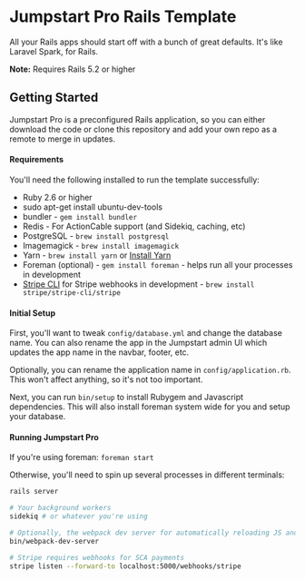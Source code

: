 # Jumpstart Pro Rails Template

All your Rails apps should start off with a bunch of great defaults. It's like Laravel Spark, for Rails.

**Note:** Requires Rails 5.2 or higher

## Getting Started

Jumpstart Pro is a preconfigured Rails application, so you can either
download the code or clone this repository and add your own repo as a
remote to merge in updates.

#### Requirements

You'll need the following installed to run the template successfully:

* Ruby 2.6 or higher
* sudo apt-get install ubuntu-dev-tools
* bundler - `gem install bundler`
* Redis - For ActionCable support (and Sidekiq, caching, etc)
* PostgreSQL - `brew install postgresql`
* Imagemagick - `brew install imagemagick`
* Yarn - `brew install yarn` or [Install Yarn](https://yarnpkg.com/en/docs/install)
* Foreman (optional) - `gem install foreman` - helps run all your
  processes in development
* [Stripe CLI](https://stripe.com/docs/stripe-cli) for Stripe webhooks in development - `brew install stripe/stripe-cli/stripe`

#### Initial Setup

First, you'll want to tweak `config/database.yml` and change the
database name. You can also rename the app in the Jumpstart admin UI
which updates the app name in the navbar, footer, etc.

Optionally, you can rename the application name in
`config/application.rb`. This won't affect anything, so it's not too
important.

Next, you can run `bin/setup` to install Rubygem and Javascript dependencies. This will also install foreman system wide for you and setup your database.

#### Running Jumpstart Pro

If you're using foreman: `foreman start`

Otherwise, you'll need to spin up several processes in different
terminals:

```bash
rails server

# Your background workers
sidekiq # or whatever you're using

# Optionally, the webpack dev server for automatically reloading JS and CSS changes
bin/webpack-dev-server

# Stripe requires webhooks for SCA payments
stripe listen --forward-to localhost:5000/webhooks/stripe
```
